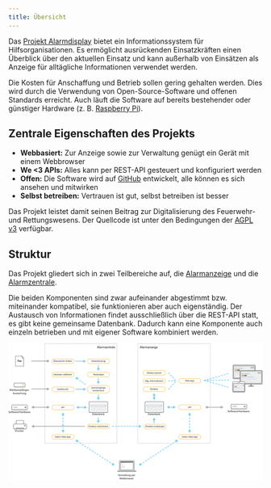 ```yaml
---
title: Übersicht
---
```


Das [Projekt Alarmdisplay](https://alarmdisplay.org) bietet ein Informationssystem für Hilfsorganisationen.
Es ermöglicht ausrückenden Einsatzkräften einen Überblick über den aktuellen Einsatz und kann außerhalb von Einsätzen als Anzeige für alltägliche Informationen verwendet werden.

Die Kosten für Anschaffung und Betrieb sollen gering gehalten werden.
Dies wird durch die Verwendung von Open-Source-Software und offenen Standards erreicht.
Auch läuft die Software auf bereits bestehender oder günstiger Hardware (z. B. [Raspberry Pi](https://www.raspberrypi.org/)).

## Zentrale Eigenschaften des Projekts
- **Webbasiert:** Zur Anzeige sowie zur Verwaltung genügt ein Gerät mit einem Webbrowser
- **We <3 APIs:** Alles kann per REST-API gesteuert und konfiguriert werden
- **Offen:** Die Software wird auf [GitHub](https://github.com/alarmdisplay) entwickelt, alle können es sich ansehen und mitwirken
- **Selbst betreiben:** Vertrauen ist gut, selbst betreiben ist besser

Das Projekt leistet damit seinen Beitrag zur Digitalisierung des Feuerwehr- und Rettungswesens.
Der Quellcode ist unter den Bedingungen der [AGPL v3](https://opensource.org/licenses/AGPL-3.0) verfügbar.

## Struktur
Das Projekt gliedert sich in zwei Teilbereiche auf, die [Alarmanzeige](01_Anzeige) und die [Alarmzentrale](02_Zentrale).

Die beiden Komponenten sind zwar aufeinander abgestimmt bzw. miteinander kompatibel, sie funktionieren aber auch eigenständig.
Der Austausch von Informationen findet ausschließlich über die REST-API statt, es gibt keine gemeinsame Datenbank.
Dadurch kann eine Komponente auch einzeln betrieben und mit eigener Software kombiniert werden.

![](architektur_transparent.png)
